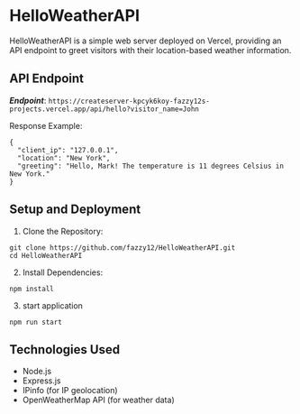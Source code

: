 # HelloWeatherAPI

HelloWeatherAPI is a simple web server deployed on Vercel, providing an API endpoint to greet visitors with their location-based weather information.

## API Endpoint

***Endpoint***: `https://createserver-kpcyk6koy-fazzy12s-projects.vercel.app/api/hello?visitor_name=John`

Response Example:
```
{
  "client_ip": "127.0.0.1",
  "location": "New York",
  "greeting": "Hello, Mark! The temperature is 11 degrees Celsius in New York."
}

```

## Setup and Deployment
1. Clone the Repository:

```
git clone https://github.com/fazzy12/HelloWeatherAPI.git
cd HelloWeatherAPI

```
2. Install Dependencies:


```
npm install
```
3. start application

```
npm run start
```

## Technologies Used
- Node.js
- Express.js
- IPinfo (for IP geolocation)
- OpenWeatherMap API (for weather data)
